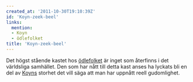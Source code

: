 ```yaml
---
created_at: '2011-10-30T19:10:39Z'
id: 'Koyn-zeek-beel'
links:
  mention:
  - Koyn
  - ödlefolket
title: 'Koyn-zeek-beel'
---
```


Det högst stående kastet hos [ödlefolket] är inget som återfinns i det världsliga samhället. Den som
har nått till detta kast anses ha lyckats bli en del av [Koyns] storhet det vill säga att man har
uppnått reell gudomlighet.

  [ödlefolket]: ödlefolket
  [Koyns]: Koyn